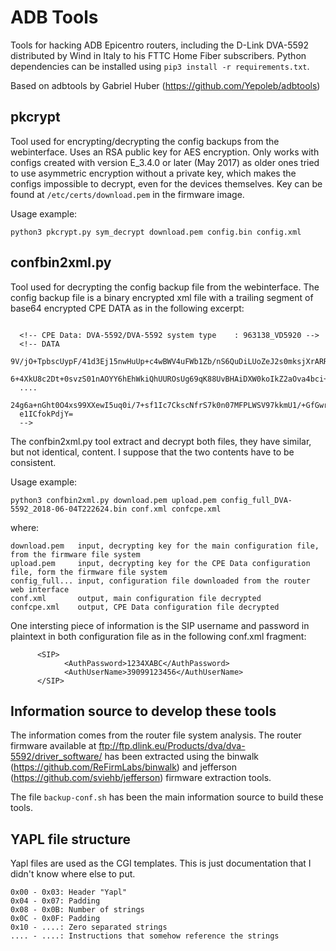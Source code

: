 # ADB Tools

Tools for hacking ADB Epicentro routers, including the D-Link DVA-5592
distributed by Wind in Italy to his FTTC Home Fiber subscribers.
Python dependencies can be installed using `pip3 install -r
requirements.txt`.

Based on adbtools by Gabriel Huber (https://github.com/Yepoleb/adbtools)

## pkcrypt

Tool used for encrypting/decrypting the config backups from the
webinterface. Uses an RSA public key for AES encryption. Only works
with configs created with version E_3.4.0 or later (May 2017) as older
ones tried to use asymmetric encryption without a private key, which
makes the configs impossible to decrypt, even for the devices
themselves. Key can be found at `/etc/certs/download.pem` in the
firmware image.

Usage example:

    python3 pkcrypt.py sym_decrypt download.pem config.bin config.xml

## confbin2xml.py

Tool used for decrypting the config backup file from the
webinterface. The config backup file is a binary encrypted xml file
with a trailing segment of base64 encrypted CPE DATA as in the following excerpt:

````

  <!-- CPE Data: DVA-5592/DVA-5592 system type    : 963138_VD5920 -->
  <!-- DATA
  9V/jO+TpbscUypF/41d3Ej15nwHuUp+c4wBWV4uFWb1Zb/nS6QuDiLUoZeJ2s0mksjXrARR2
  6+4XkU8c2Dt+0svzS01nAOYY6hEhWkiQhUUROsUg69qK88UvBHAiDXW0koIkZ2aOva4bci+U
  ....
  24g6a+nGht0O4xs99XXewI5uq0i/7+sf1Ic7CkscNfrS7k0n07MFPLWSV97kkmU1/+GfGwrd
  e1ICfokPdjY=
  -->

````

The confbin2xml.py tool extract and decrypt both files, they have
similar, but not identical, content. I suppose that the two contents
have to be consistent.

Usage example:

    python3 confbin2xml.py download.pem upload.pem config_full_DVA-5592_2018-06-04T222624.bin conf.xml confcpe.xml

where:

    download.pem   input, decrypting key for the main configuration file, from the firmware file system
    upload.pem     input, decrypting key for the CPE Data configuration file, form the firmware file system
    config_full... input, configuration file downloaded from the router web interface
    conf.xml       output, main configuration file decrypted
    confcpe.xml    output, CPE Data configuration file decrypted

One intersting piece of information is the SIP username and password
in plaintext in both configuration file as in the following conf.xml
fragment:

          <SIP>
                <AuthPassword>1234XABC</AuthPassword>
                <AuthUserName>39099123456</AuthUserName>
          </SIP>

## Information source to develop these tools

The information comes from the router file system analysis. The router
firmware available at
ftp://ftp.dlink.eu/Products/dva/dva-5592/driver_software/ has been
extracted using the binwalk (https://github.com/ReFirmLabs/binwalk)
and jefferson (https://github.com/sviehb/jefferson) firmware
extraction tools.

The file `backup-conf.sh` has been the main information source to
build these tools.

## YAPL file structure

Yapl files are used as the CGI templates. This is just documentation that I
didn't know where else to put.

    0x00 - 0x03: Header "Yapl"
    0x04 - 0x07: Padding
    0x08 - 0x0B: Number of strings
    0x0C - 0x0F: Padding
    0x10 - ....: Zero separated strings
    .... - ....: Instructions that somehow reference the strings
